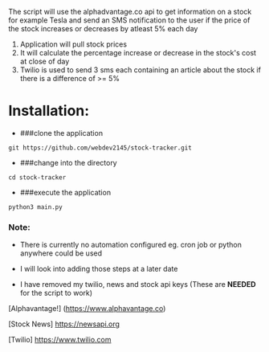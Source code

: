 The script will use the alphadvantage.co api to get information on a stock for example Tesla and send an SMS notification to the user if the price of the stock increases or decreases by atleast 5% each day

1. Application will pull stock prices
2. It will calculate the percentage increase or decrease in the stock's cost at close of day
3. Twilio is used to send 3 sms each containing an article about the stock if there is a difference of >= 5%

# Installation:

- ###clone the application

`git https://github.com/webdev2145/stock-tracker.git`

- ###change into the directory

`cd stock-tracker`
  
- ###execute the application

`python3 main.py`
  
### Note: 
- There is currently no automation configured eg. cron job or python anywhere could be used

- I will look into adding those steps at a later date

- I have removed my twilio, news and stock api keys (These are **NEEDED** for the script to work)

[Alphavantage!] (https://www.alphavantage.co)

[Stock News] https://newsapi.org

[Twilio] https://www.twilio.com


